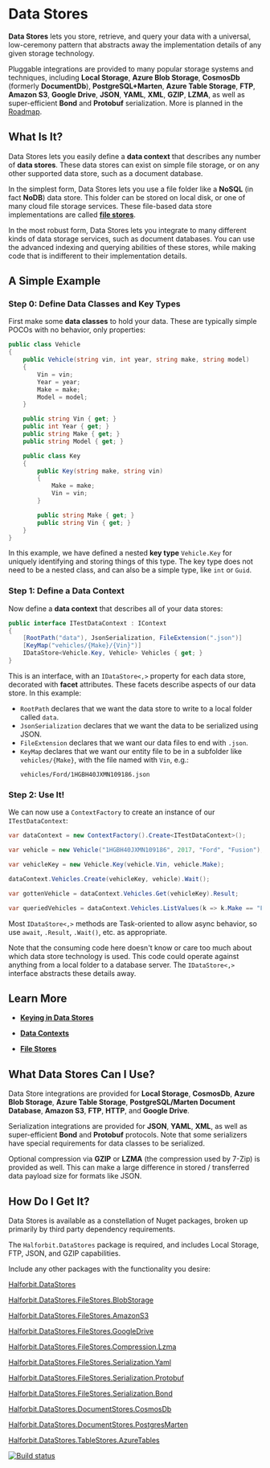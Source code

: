 # Data Stores

**Data Stores** lets you store, retrieve, and query your data with a universal, low-ceremony pattern that abstracts away the implementation details of any given storage technology.

Pluggable integrations are provided to many popular storage systems and techniques, including **Local Storage**, **Azure Blob Storage**, **CosmosDb** (formerly **DocumentDb**), **PostgreSQL+Marten**, **Azure Table Storage**, **FTP**, **Amazon S3**, **Google Drive**, **JSON**, **YAML**, **XML**, **GZIP**, **LZMA**, as well as super-efficient **Bond** and **Protobuf** serialization. More is planned in the [Roadmap](docs/roadmap.md).

## What Is It?

Data Stores lets you easily define a **data context** that describes any number of **data stores**. These data stores can exist on simple file storage, or on any other supported data store, such as a document database.

In the simplest form, Data Stores lets you use a file folder like a **NoSQL** (in fact **NoDB**) data store. This folder can be stored on local disk, or one of many cloud file storage services. These file-based data store implementations are called **[file stores](docs/file-stores.md)**.

In the most robust form, Data Stores lets you integrate to many different kinds of data storage services, such as document databases. You can use the advanced indexing and querying abilities of these stores, while making code that is indifferent to their implementation details. 

## A Simple Example

### Step 0: Define Data Classes and Key Types

First make some **data classes** to hold your data. These are typically simple POCOs with no behavior, only properties:

```cs
public class Vehicle
{
    public Vehicle(string vin, int year, string make, string model)
    {
        Vin = vin;
        Year = year;
        Make = make;
        Model = model;
    }

    public string Vin { get; }
    public int Year { get; }
    public string Make { get; }
    public string Model { get; }

    public class Key
    {
        public Key(string make, string vin)
        {
            Make = make;
            Vin = vin;
        }

        public string Make { get; }
        public string Vin { get; }
    }
}
```

In this example, we have defined a nested **key type** `Vehicle.Key` for uniquely identifying and storing things of this type. The key type does not need to be a nested class, and can also be a simple type, like `int` or `Guid`. 

### Step 1: Define a Data Context

Now define a **data context** that describes all of your data stores:

```cs
public interface ITestDataContext : IContext
{
    [RootPath("data"), JsonSerialization, FileExtension(".json")]
    [KeyMap("vehicles/{Make}/{Vin}")]
    IDataStore<Vehicle.Key, Vehicle> Vehicles { get; }
}
```

This is an interface, with an `IDataStore<,>` property for each data store, decorated with **facet** attributes. These facets describe aspects of our data store. In this example:

- `RootPath` declares that we want the data store to write to a local folder called `data`.
- `JsonSerialization` declares that we want the data to be serialized using JSON.
- `FileExtension` declares that we want our data files to end with `.json`.
- `KeyMap` declares that we want our entity file to be in a subfolder like `vehicles/{Make}`, with the file named with `Vin`, e.g.: 
    ```
    vehicles/Ford/1HGBH40JXMN109186.json
    ```

### Step 2: Use It!

We can now use a `ContextFactory` to create an instance of our `ITestDataContext`:

```cs
var dataContext = new ContextFactory().Create<ITestDataContext>();

var vehicle = new Vehicle("1HGBH40JXMN109186", 2017, "Ford", "Fusion");

var vehicleKey = new Vehicle.Key(vehicle.Vin, vehicle.Make);

dataContext.Vehicles.Create(vehicleKey, vehicle).Wait();

var gottenVehicle = dataContext.Vehicles.Get(vehicleKey).Result;

var queriedVehicles = dataContext.Vehicles.ListValues(k => k.Make == "Ford").Result;
```

Most `IDataStore<,>` methods are Task-oriented to allow async behavior, so use `await`, `.Result`, `.Wait()`, etc. as appropriate.

Note that the consuming code here doesn't know or care too much about which data store technology is used. This code could operate against anything from a local folder to a database server. The `IDataStore<,>` interface abstracts these details away. 

## Learn More

- **[Keying in Data Stores](docs/keying.md)**

- **[Data Contexts](docs/data-contexts.md)**

- **[File Stores]()**


## What Data Stores Can I Use?

Data Store integrations are provided for **Local Storage**, **CosmosDb**, **Azure Blob Storage**, **Azure Table Storage**, **PostgreSQL/Marten Document Database**, **Amazon S3**, **FTP**, **HTTP**, and **Google Drive**.

Serialization integrations are provided for **JSON**, **YAML**, **XML**, as well as super-efficient **Bond** and **Protobuf** protocols. Note that some serializers have special requirements for data classes to be serialized.

Optional compression via **GZIP** or **LZMA** (the compression used by 7-Zip) is provided as well. This can make a large difference in stored / transferred data payload size for formats like JSON.

## How Do I Get It?

Data Stores is available as a constellation of Nuget packages, broken up primarily by third party dependency requirements.

The `Halforbit.DataStores` package is required, and includes Local Storage, FTP, JSON, and GZIP capabilities. 

Include any other packages with the functionality you desire:

[Halforbit.DataStores](https://www.nuget.org/packages/Halforbit.DataStores/)

[Halforbit.DataStores.FileStores.BlobStorage](https://www.nuget.org/packages/Halforbit.DataStores.FileStores.BlobStorage/)

[Halforbit.DataStores.FileStores.AmazonS3](https://www.nuget.org/packages/Halforbit.DataStores.FileStores.AmazonS3/)

[Halforbit.DataStores.FileStores.GoogleDrive](https://www.nuget.org/packages/Halforbit.DataStores.FileStores.GoogleDrive/)

[Halforbit.DataStores.FileStores.Compression.Lzma](https://www.nuget.org/packages/Halforbit.DataStores.FileStores.Compression.Lzma/)

[Halforbit.DataStores.FileStores.Serialization.Yaml](https://www.nuget.org/packages/Halforbit.DataStores.FileStores.Serialization.Yaml/)

[Halforbit.DataStores.FileStores.Serialization.Protobuf](https://www.nuget.org/packages/Halforbit.DataStores.FileStores.Serialization.Protobuf/)

[Halforbit.DataStores.FileStores.Serialization.Bond](https://www.nuget.org/packages/Halforbit.DataStores.FileStores.Serialization.Bond/)

[Halforbit.DataStores.DocumentStores.CosmosDb](https://www.nuget.org/packages/Halforbit.DataStores.DocumentStores.CosmosDb/)

[Halforbit.DataStores.DocumentStores.PostgresMarten](https://www.nuget.org/packages/Halforbit.DataStores.DocumentStores.PostgresMarten/)

[Halforbit.DataStores.TableStores.AzureTables](https://www.nuget.org/packages/Halforbit.DataStores.TableStores.AzureTables/)

[![Build status](https://ci.appveyor.com/api/projects/status/w8tliyvw96obytai?svg=true)](https://ci.appveyor.com/project/halforbit/data-stores)